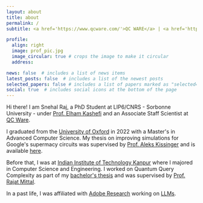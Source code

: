 ```yaml
---
layout: about
title: about
permalink: /
subtitle: <a href='https://www.qcware.com/'>QC WARE</a> | <a href='https://www.lip6.fr/?LANG=en'>LIP6</a> | <a href='https://www.sorbonne-universite.fr/'>Sorbonne Universite</a>.

profile:
  align: right
  image: prof_pic.jpg
  image_circular: true # crops the image to make it circular
  address: 

news: false  # includes a list of news items
latest_posts: false  # includes a list of the newest posts
selected_papers: false # includes a list of papers marked as "selected={true}"
social: true  # includes social icons at the bottom of the page
---
```


Hi there! I am Snehal Raj, a PhD Student at LIP6/CNRS - Sorbonne University - under [Prof. Elham Kashefi](https://www.lip6.fr/actualite/personnes-fiche.php?ident=P1427) and an Associate Staff Scientist at [QC Ware](https://www.qcware.com/).

 I graduated from the [University of Oxford](https://www.cs.ox.ac.uk/) in 2022 with a Master's in Advanced Computer Science. My thesis on improving simulations for Google's supermacy circuits was supervised by [Prof. Aleks Kissinger](https://www.cs.ox.ac.uk/people/aleks.kissinger/) and is available [here](https://www.cs.ox.ac.uk/people/aleks.kissinger/theses/raj-thesis.pdf).
 
 Before that, I was at [Indian Institute of Technology Kanpur](https://www.iitk.ac.in/) where I majored in Computer Science and Engineering. I worked on Quantum Query Complexity as part of my [bachelor's thesis](https://github.com/SnehalRaj/CS396A/blob/master/Report.pdf) and was supervised by [Prof. Rajat Mittal](https://www.cse.iitk.ac.in/users/rmittal/).

 In a past life, I was affiliated with [Adobe Research](https://research.adobe.com/) working on [LLMs](https://aclanthology.org/2021.emnlp-main.798/?utm_campaign=%E6%AF%8E%E9%80%B1%20NLP%20%E8%AB%96%E6%96%87&utm_medium=email&utm_source=Revue%20newsletter). 

